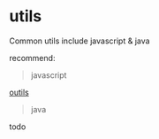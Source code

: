 # utils
Common utils include javascript &amp; java

recommend: 

> javascript

[outils](https://www.npmjs.com/package/outils)


> java

todo
